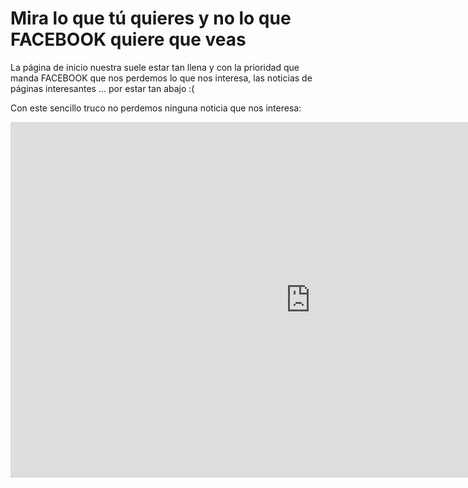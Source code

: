 # Mira lo que tú quieres y no lo que FACEBOOK quiere que veas

La página de inicio nuestra suele estar tan llena y con la prioridad que manda FACEBOOK que nos perdemos lo que nos interesa, las noticias de páginas interesantes ...  por estar tan abajo :(

Con este sencillo truco no perdemos ninguna noticia que nos interesa:

<iframe src="https://docs.google.com/presentation/d/e/2PACX-1vS7U4XjbXxmSscWpgIpIOqUrgYFSl_eN4DrDlpo81WFqg4pTG-iHuGm84mx5cGe-3RmgM6zbThNCOOK/embed?start=false&loop=false&delayms=3000" frameborder="0" width="960" height="569" allowfullscreen="true" mozallowfullscreen="true" webkitallowfullscreen="true"></iframe>
